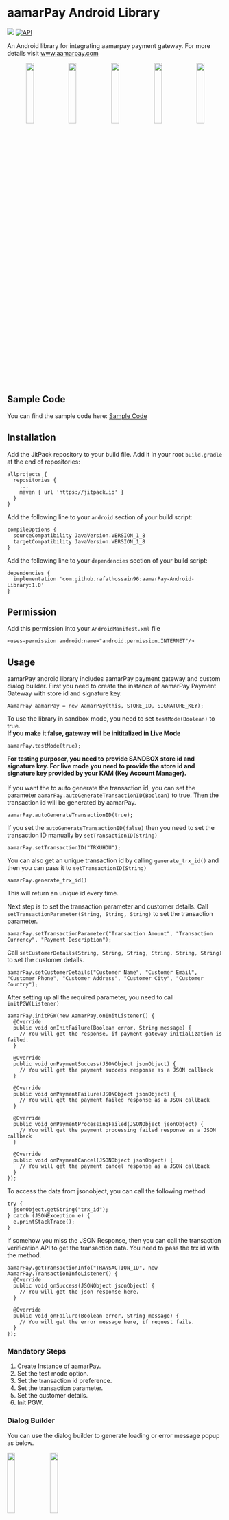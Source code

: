 # aamarPay Android Library
[![](https://jitpack.io/v/rafathossain96/aamarPay-Android-Library.svg)](https://jitpack.io/#rafathossain96/aamarPay-Android-Library)
[![API](https://img.shields.io/badge/API-16%2B-brightgreen.svg?style=flat)](https://android-arsenal.com/api?level=16)

An Android library for integrating aamarpay payment gateway. For more details visit www.aamarpay.com

<p align="center">
  <img src="https://raw.githubusercontent.com/rafathossain96/aamarPay-Android-Library/master/PGW_INIT.jpeg" width="19%"/>
  <img src="https://raw.githubusercontent.com/rafathossain96/aamarPay-Android-Library/master/PGW_LOADING.jpeg" width="19%"/>
  <img src="https://raw.githubusercontent.com/rafathossain96/aamarPay-Android-Library/master/PGW_CARD.jpeg" width="19%"/>
  <img src="https://raw.githubusercontent.com/rafathossain96/aamarPay-Android-Library/master/PGW_MFS.jpeg" width="19%"/>
  <img src="https://raw.githubusercontent.com/rafathossain96/aamarPay-Android-Library/master/PGW_ERROR.jpeg" width="19%"/>
</p>

## Sample Code
You can find the sample code here: [Sample Code](https://github.com/rafathossain96/aamarPay-Payment-Gateway-Android-Sample)

## Installation
Add the JitPack repository to your build file. Add it in your root `build.gradle` at the end of repositories:
```
allprojects {
  repositories {
    ...
    maven { url 'https://jitpack.io' }
  }
}
```

Add the following line to your `android` section of your build script:
```
compileOptions {
  sourceCompatibility JavaVersion.VERSION_1_8
  targetCompatibility JavaVersion.VERSION_1_8
}
```

Add the following line to your `dependencies` section of your build script:
```
dependencies {
  implementation 'com.github.rafathossain96:aamarPay-Android-Library:1.0'
}
```

## Permission
Add this permission into your `AndroidManifest.xml` file
```
<uses-permission android:name="android.permission.INTERNET"/>
```

## Usage
aamarPay android library includes aamarPay payment gateway and custom dialog builder. First you need to create the instance of aamarPay Payment Gateway with store id and signature key.
```
AamarPay aamarPay = new AamarPay(this, STORE_ID, SIGNATURE_KEY);
```
To use the library in sandbox mode, you need to set `testMode(Boolean)` to true.<br><b>If you make it false, gateway will be inititalized in Live Mode</b>
```
aamarPay.testMode(true);
```
<b>For testing purposer, you need to provide SANDBOX store id and signature key. For live mode you need to provide the store id and signature key provided by your KAM (Key Account Manager).</b>
<br><br>If you want the to auto generate the transaction id, you can set the parameter `aamarPay.autoGenerateTransactionID(Boolean)` to true. Then the transaction id will be generated by aamarPay.
```
aamarPay.autoGenerateTransactionID(true);
```
If you set the `autoGenerateTransactionID(false)` then you need to set the transaction ID manually by `setTransactionID(String)`
```
aamarPay.setTransactionID("TRXUHDU");
```
You can also get an unique transaction id by calling `generate_trx_id()` and then you can pass it to `setTransactionID(String)`
```
aamarPay.generate_trx_id()
```
This will return an unique id every time.

Next step is to set the transaction parameter and customer details.
Call `setTransactionParameter(String, String, String)` to set the transaction parameter.
```
aamarPay.setTransactionParameter("Transaction Amount", "Transaction Currency", "Payment Description");
```
Call `setCustomerDetails(String, String, String, String, String, String)` to set the customer details.
```
aamarPay.setCustomerDetails("Customer Name", "Customer Email", "Customer Phone", "Customer Address", "Customer City", "Customer Country");
```
After setting up all the required parameter, you need to call `initPGW(Listener)`
```
aamarPay.initPGW(new AamarPay.onInitListener() {
  @Override
  public void onInitFailure(Boolean error, String message) {
    // You will get the response, if payment gateway initialization is failed.
  }

  @Override
  public void onPaymentSuccess(JSONObject jsonObject) {
    // You will get the payment success response as a JSON callback
  }
  
  @Override
  public void onPaymentFailure(JSONObject jsonObject) {
    // You will get the payment failed response as a JSON callback
  }
  
  @Override
  public void onPaymentProcessingFailed(JSONObject jsonObject) {
    // You will get the payment processing failed response as a JSON callback
  }

  @Override
  public void onPaymentCancel(JSONObject jsonObject) {
    // You will get the payment cancel response as a JSON callback
  }
});
```
To access the data from jsonobject, you can call the following method
```
try {
  jsonObject.getString("trx_id");
} catch (JSONException e) {
  e.printStackTrace();
}
```
If somehow you miss the JSON Response, then you can call the transaction verification API to get the transaction data. You need to pass the trx id with the method.
```
aamarPay.getTransactionInfo("TRANSACTION_ID", new AamarPay.TransactionInfoListener() {
  @Override
  public void onSuccess(JSONObject jsonObject) {
    // You will get the json response here.
  }

  @Override
  public void onFailure(Boolean error, String message) {
    // You will get the error message here, if request fails.
  }
});
```

### Mandatory Steps
1. Create Instance of aamarPay.
2. Set the test mode option.
3. Set the transaction id preference.
4. Set the transaction parameter.
5. Set the customer details.
6. Init PGW.

### Dialog Builder
You can use the dialog builder to generate loading or error message popup as below.

<p>
  <img src="https://raw.githubusercontent.com/rafathossain96/aamarPay-Android-Library/master/PGW_LOADING.jpeg" width="19%"/>
  <img src="https://raw.githubusercontent.com/rafathossain96/aamarPay-Android-Library/master/PGW_ERROR.jpeg" width="19%"/>
</p>

To use this, create an instance first, then call the popup as required.
```
AlertDialog alertDialog;
DialogBuilder dialogBuilder = new DialogBuilder(this, alertDialog);

// Show loading
dialogBuilder.showLoading();

// Error popup
dialogBuilder.errorPopUp("Error Message");

// To dismiss popup
dialogBuilder.dismissDialog();
```

## Support
If you need any kind of integration support, please email at integration@aamarpay.com. If you want to take payment gateway, you can send your queries at support@aamarpay.com

